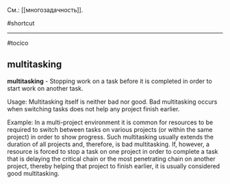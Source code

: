 См.: [[многозадачность]].

#shortcut




<hr/>

#tocico

## multitasking

<b>multitasking</b> -  Stopping work on a task before it is completed in order to start work on another task. 


Usage: Multitasking itself is neither bad nor good. Bad multitasking occurs when switching tasks does not help any project finish earlier. 

Example: In a multi-project environment it is common for resources to be required to switch between tasks on various projects (or within the same project) in order to show progress. Such multitasking usually extends the duration of all projects and, therefore, is bad multitasking. If, however, a resource is forced to stop a task on one project in order to complete a task that is delaying the critical chain or the most penetrating chain on another project, thereby helping that project to finish earlier, it is usually considered good multitasking. 
 


